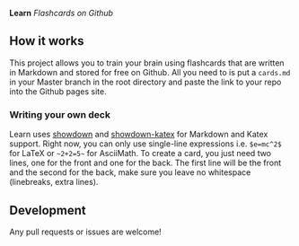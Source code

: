 **Learn** *Flashcards on Github* 

## How it works 
This project allows you to train your brain using flashcards that are written in Markdown 
and stored for free on Github. All you need to is put a ```cards.md``` in your Master 
branch in the root directory and paste the link to your repo into the Github pages site.


### Writing your own deck 
Learn uses [showdown](http://showdownjs.com/) and [showdown-katex](https://obedm503.github.io/showdown-katex/) for Markdown and Katex support. 
Right now, you can only use single-line expressions i.e. ```$e=mc^2$``` for LaTeX or ```~2+2=5~``` for AsciiMath. 
To create a card, you just need two lines, one for the front and one for the back.
The first line will be the front and the second for the back, make sure you leave no whitespace (linebreaks, extra lines).

## Development 
Any pull requests or issues are welcome!
